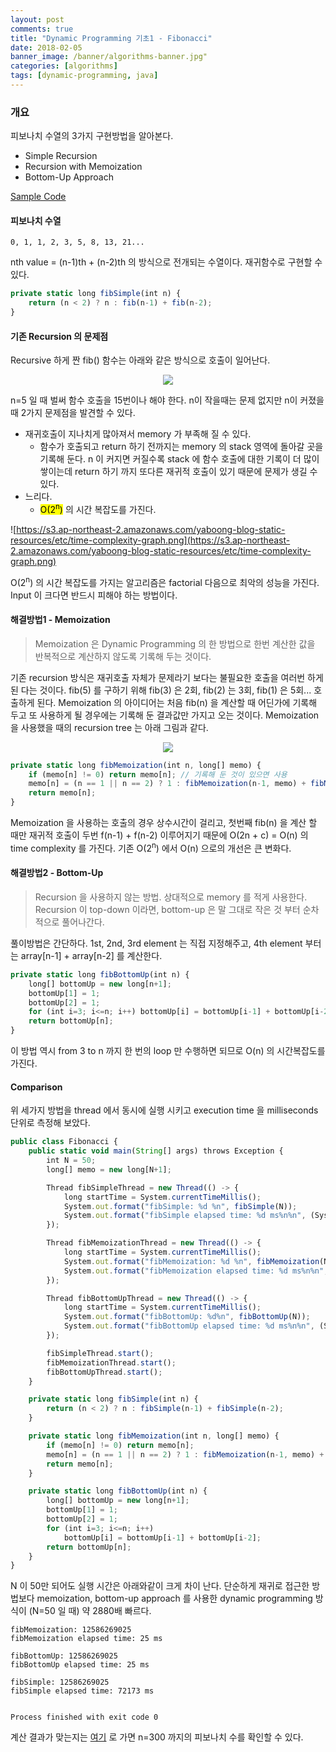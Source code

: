 ```yaml
---
layout: post
comments: true
title: "Dynamic Programming 기초1 - Fibonacci"
date: 2018-02-05
banner_image: /banner/algorithms-banner.jpg"
categories: [algorithms]
tags: [dynamic-programming, java]
---
```


### 개요
피보나치 수열의 3가지 구현방법을 알아본다.
* Simple Recursion
* Recursion with Memoization
* Bottom-Up Approach

<a href="https://github.com/yaboong/datastructures-algorithms-study/blob/master/src/cc/yaboong/algorithms/etc/Fibonacci.java" target="_blank">Sample Code</a>


<!--more-->

#### 피보나치 수열

```
0, 1, 1, 2, 3, 5, 8, 13, 21...
```

nth value = (n-1)th + (n-2)th 의 방식으로 전개되는 수열이다. 재귀함수로 구현할 수 있다.

```javascript
private static long fibSimple(int n) {
    return (n < 2) ? n : fib(n-1) + fib(n-2);
}
```


#### 기존 Recursion 의 문제점
Recursive 하게 짠 fib() 함수는 아래와 같은 방식으로 호출이 일어난다.

<div style="text-align:center">
<img src="https://s3.ap-northeast-2.amazonaws.com/yaboong-blog-static-resources/ds/fib-call-tree-1.svg"/>
</div>

n=5 일 때 벌써 함수 호출을 15번이나 해야 한다. n이 작을때는 문제 없지만 n이 커졌을 때 2가지 문제점을 발견할 수 있다.
* 재귀호출이 지나치게 많아져서 memory 가 부족해 질 수 있다.
    * 함수가 호출되고 return 하기 전까지는 memory 의 stack 영역에 돌아갈 곳을 기록해 둔다. n 이 커지면 커질수록 stack 에 함수 호출에 대한 기록이 더 많이 쌓이는데 return 하기 까지 또다른 재귀적 호출이 있기 때문에 문제가 생길 수 있다.
* 느리다. 
    * <mark>O(2<sup>n</sup>)</mark> 의 시간 복잡도를 가진다.
    
![https://s3.ap-northeast-2.amazonaws.com/yaboong-blog-static-resources/etc/time-complexity-graph.png](https://s3.ap-northeast-2.amazonaws.com/yaboong-blog-static-resources/etc/time-complexity-graph.png)

O(2<sup>n</sup>) 의 시간 복잡도를 가지는 알고리즘은 factorial 다음으로 최악의 성능을 가진다. Input 이 크다면 반드시 피해야 하는 방법이다.

#### 해결방법1 - Memoization

> Memoization 은 Dynamic Programming 의 한 방법으로 한번 계산한 값을 반복적으로 계산하지 않도록 기록해 두는 것이다.

기존 recursion 방식은 재귀호출 자체가 문제라기 보다는 불필요한 호출을 여러번 하게 된 다는 것이다.
fib(5) 를 구하기 위해 fib(3) 은 2회, fib(2) 는 3회, fib(1) 은 5회... 호출하게 된다. Memoization 의 아이디어는 처음 fib(n) 을 계산할 때 어딘가에 기록해 두고 또 사용하게 될 경우에는 기록해 둔 결과값만 가지고 오는 것이다.
Memoization 을 사용했을 때의 recursion tree 는 아래 그림과 같다. 

<div style="text-align:center">
<img src="https://s3.ap-northeast-2.amazonaws.com/yaboong-blog-static-resources/ds/fib-call-tree-2.svg"/>
</div>

```javascript
private static long fibMemoization(int n, long[] memo) {
    if (memo[n] != 0) return memo[n]; // 기록해 둔 것이 있으면 사용
    memo[n] = (n == 1 || n == 2) ? 1 : fibMemoization(n-1, memo) + fibMemoization(n-2, memo); // 기록해 둔 것이 없으면 계산하고 기록
    return memo[n];
}
```

Memoization 을 사용하는 호출의 경우 상수시간이 걸리고, 첫번째 fib(n) 을 계산 할 때만 재귀적 호출이 두번 f(n-1) + f(n-2) 이루어지기 때문에 O(2n + c) = O(n) 의 time complexity 를 가진다.
기존 O(2<sup>n</sup>) 에서 O(n) 으로의 개선은 큰 변화다. 


#### 해결방법2 - Bottom-Up
> Recursion 을 사용하지 않는 방법. 상대적으로 memory 를 적게 사용한다. Recursion 이 top-down 이라면, bottom-up 은 말 그대로 작은 것 부터 순차적으로 풀어나간다.

풀이방법은 간단하다. 1st, 2nd, 3rd element 는 직접 지정해주고, 4th element 부터는 array[n-1] + array[n-2] 를 계산한다.

```javascript
private static long fibBottomUp(int n) {
    long[] bottomUp = new long[n+1];
    bottomUp[1] = 1;
    bottomUp[2] = 1;
    for (int i=3; i<=n; i++) bottomUp[i] = bottomUp[i-1] + bottomUp[i-2];
    return bottomUp[n];
}
```
이 방법 역시 from 3 to n 까지 한 번의 loop 만 수행하면 되므로 O(n) 의 시간복잡도를 가진다.


#### Comparison
위 세가지 방법을 thread 에서 동시에 실행 시키고 execution time 을 milliseconds 단위로 측정해 보았다.

```javascript
public class Fibonacci {
    public static void main(String[] args) throws Exception {
        int N = 50;
        long[] memo = new long[N+1];

        Thread fibSimpleThread = new Thread(() -> {
            long startTime = System.currentTimeMillis();
            System.out.format("fibSimple: %d %n", fibSimple(N));
            System.out.format("fibSimple elapsed time: %d ms%n%n", (System.currentTimeMillis() - startTime));
        });

        Thread fibMemoizationThread = new Thread(() -> {
            long startTime = System.currentTimeMillis();
            System.out.format("fibMemoization: %d %n", fibMemoization(N, memo));
            System.out.format("fibMemoization elapsed time: %d ms%n%n", (System.currentTimeMillis() - startTime));
        });

        Thread fibBottomUpThread = new Thread(() -> {
            long startTime = System.currentTimeMillis();
            System.out.format("fibBottomUp: %d%n", fibBottomUp(N));
            System.out.format("fibBottomUp elapsed time: %d ms%n%n", (System.currentTimeMillis() - startTime));
        });

        fibSimpleThread.start();
        fibMemoizationThread.start();
        fibBottomUpThread.start();
    }

    private static long fibSimple(int n) {
        return (n < 2) ? n : fibSimple(n-1) + fibSimple(n-2);
    }

    private static long fibMemoization(int n, long[] memo) {
        if (memo[n] != 0) return memo[n];
        memo[n] = (n == 1 || n == 2) ? 1 : fibMemoization(n-1, memo) + fibMemoization(n-2, memo);
        return memo[n];
    }

    private static long fibBottomUp(int n) {
        long[] bottomUp = new long[n+1];
        bottomUp[1] = 1;
        bottomUp[2] = 1;
        for (int i=3; i<=n; i++)
            bottomUp[i] = bottomUp[i-1] + bottomUp[i-2];
        return bottomUp[n];
    }
}
``` 

N 이 50만 되어도 실행 시간은 아래와같이 크게 차이 난다. 단순하게 재귀로 접근한 방법보다 memoization, bottom-up approach 를 사용한 dynamic programming 방식이 (N=50 일 때) 약 2880배 빠르다.
```log
fibMemoization: 12586269025 
fibMemoization elapsed time: 25 ms

fibBottomUp: 12586269025
fibBottomUp elapsed time: 25 ms

fibSimple: 12586269025
fibSimple elapsed time: 72173 ms


Process finished with exit code 0
```

계산 결과가 맞는지는 [여기](http://www.maths.surrey.ac.uk/hosted-sites/R.Knott/Fibonacci/fibtable.html) 로 가면 n=300 까지의 피보나치 수를 확인할 수 있다. 
